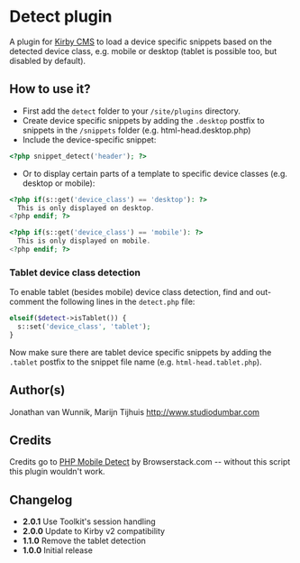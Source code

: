 # Detect plugin

A plugin for [Kirby CMS](http://getkirby.com) to load a device specific snippets based on the detected device class, e.g. mobile or desktop (tablet is possible too, but disabled by default).

## How to use it?

* First add the `detect` folder to your `/site/plugins` directory.
* Create device specific snippets by adding the `.desktop` postfix to snippets in the `/snippets` folder (e.g. html-head.desktop.php)
* Include the device-specific snippet:

```php
<?php snippet_detect('header'); ?>
```

* Or to display certain parts of a template to specific device classes (e.g. desktop or mobile):

```php
<?php if(s::get('device_class') == 'desktop'): ?>
  This is only displayed on desktop.
<?php endif; ?>

<?php if(s::get('device_class') == 'mobile'): ?>
  This is only displayed on mobile.
<?php endif; ?>
```

### Tablet device class detection

To enable tablet (besides mobile) device class detection, find and out-comment the following lines in the `detect.php` file:

```php
elseif($detect->isTablet()) {
  s::set('device_class', 'tablet');
}
```

Now make sure there are tablet device specific snippets by adding the `.tablet` postfix to the snippet file name (e.g. `html-head.tablet.php`).

## Author(s)
Jonathan van Wunnik, Marijn Tijhuis
<http://www.studiodumbar.com>

## Credits

Credits go to [PHP Mobile Detect](https://github.com/serbanghita/Mobile-Detect) by Browserstack.com -- without this script this plugin wouldn't work.

## Changelog

* **2.0.1** Use Toolkit's session handling
* **2.0.0** Update to Kirby v2 compatibility
* **1.1.0** Remove the tablet detection
* **1.0.0** Initial release
